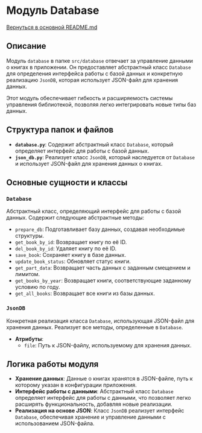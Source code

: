 # Модуль Database

[Вернуться в основной README.md](/README.md)

## Описание

Модуль `database` в папке `src/database` отвечает за управление данными о книгах в приложении. Он предоставляет абстрактный класс `Database` для определения интерфейса работы с базой данных и конкретную реализацию `JsonDB`, которая использует JSON-файл для хранения данных.

Этот модуль обеспечивает гибкость и расширяемость системы управления библиотекой, позволяя легко интегрировать новые типы баз данных.

## Структура папок и файлов

- **`database.py`**: Содержит абстрактный класс `Database`, который определяет интерфейс для работы с базой данных.
- **`json_db.py`**: Реализует класс `JsonDB`, который наследуется от `Database` и использует JSON-файл для хранения данных о книгах.

## Основные сущности и классы

### `Database`

Абстрактный класс, определяющий интерфейс для работы с базой данных. Содержит следующие абстрактные методы:

- `prepare_db`: Подготавливает базу данных, создавая необходимые структуры.
- `get_book_by_id`: Возвращает книгу по её ID.
- `del_book_by_id`: Удаляет книгу по её ID.
- `save_book`: Сохраняет книгу в базе данных.
- `update_book_status`: Обновляет статус книги.
- `get_part_data`: Возвращает часть данных с заданным смещением и лимитом.
- `get_books_by_year`: Возвращает книги, соответствующие заданному условию по году.
- `get_all_books`: Возвращает все книги из базы данных.

### `JsonDB`

Конкретная реализация класса `Database`, использующая JSON-файл для хранения данных. Реализует все методы, определенные в `Database`.

- **Атрибуты**:
  - `file`: Путь к JSON-файлу, используемому для хранения данных.

## Логика работы модуля

- **Хранение данных**: Данные о книгах хранятся в JSON-файле, путь к которому указан в конфигурации приложения.
- **Интерфейс работы с данными**: Абстрактный класс `Database` определяет интерфейс для работы с данными, что позволяет легко расширять функциональность, добавляя новые реализации.
- **Реализация на основе JSON**: Класс `JsonDB` реализует интерфейс `Database`, обеспечивая хранение и управление данными с использованием JSON-файла.
